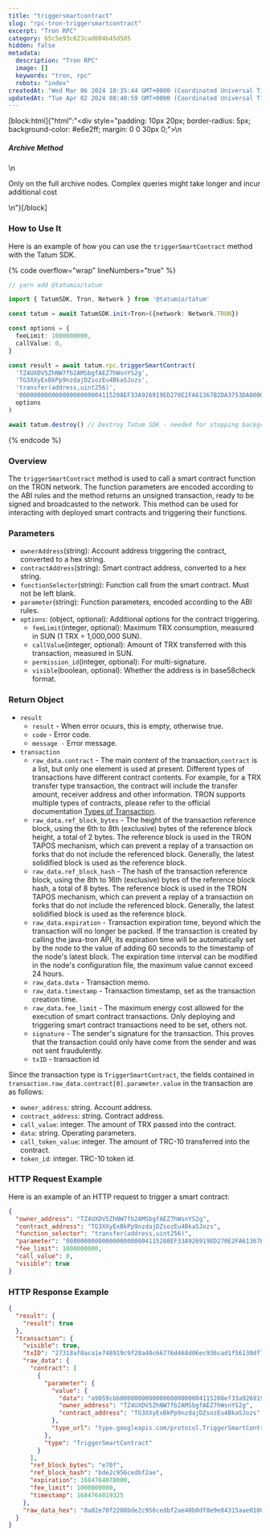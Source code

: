 ```yaml
---
title: "triggersmartcontract"
slug: "rpc-tron-triggersmartcontract"
excerpt: "Tron RPC"
category: 65c5e93c623cad004b45d505
hidden: false
metadata: 
  description: "Tron RPC"
  image: []
  keywords: "tron, rpc"
  robots: "index"
createdAt: "Wed Mar 06 2024 10:35:44 GMT+0000 (Coordinated Universal Time)"
updatedAt: "Tue Apr 02 2024 08:40:59 GMT+0000 (Coordinated Universal Time)"
---
```

[block:html]{"html":"<div style=\"padding: 10px 20px; border-radius: 5px; background-color: #e6e2ff; margin: 0 0 30px 0;\">\n  <h5>Archive Method</h5>\n  <p>Only on the full archive nodes. Complex queries might take longer and incur additional cost</p>\n</div>"}[/block]

### How to Use It

Here is an example of how you can use the `triggerSmartContract` method with the Tatum SDK.

{% code overflow="wrap" lineNumbers="true" %}
```typescript
// yarn add @tatumio/tatum

import { TatumSDK, Tron, Network } from '@tatumio/tatum'

const tatum = await TatumSDK.init<Tron>({network: Network.TRON})

const options = {
  feeLimit: 1000000000,
  callValue: 0,
}

const result = await tatum.rpc.triggerSmartContract(
  'TZ4UXDV5ZhNW7fb2AMSbgfAEZ7hWsnYS2g', 
  'TG3XXyExBkPp9nzdajDZsozEu4BkaSJozs', 
  'transfer(address,uint256)', 
  '00000000000000000000004115208EF33A926919ED270E2FA61367B2DA3753DA0000000000000000000000000000000000000000000000000000000000000032',
  options
)

await tatum.destroy() // Destroy Tatum SDK - needed for stopping background jobs
```
{% endcode %}

### Overview

The `triggerSmartContract` method is used to call a smart contract function on the TRON network. The function parameters are encoded according to the ABI rules and the method returns an unsigned transaction, ready to be signed and broadcasted to the network. This method can be used for interacting with deployed smart contracts and triggering their functions.

### Parameters

* `ownerAddress`(string): Account address triggering the contract, converted to a hex string.
* `contractAddress`(string): Smart contract address, converted to a hex string.
* `functionSelector`(string): Function call from the smart contract. Must not be left blank.
* `parameter`(string): Function parameters, encoded according to the ABI rules.
* `options`: (object, optional): Additional options for the contract triggering.
  * `feeLimit`(integer, optional):  Maximum TRX consumption, measured in SUN (1 TRX = 1,000,000 SUN).
  * `callValue`(integer, optional): Amount of TRX transferred with this transaction, measured in SUN.
  * `permission_id`(integer, optional): For multi-signature.
  * `visible`(boolean, optional): Whether the address is in base58check format.

### Return Object

* `result`
  * `result` - When error ocuurs, this is empty, otherwise true.
  * `code` - Error code.
  * `message -` Error message.
* `transaction`&#x20;
  * `raw_data.contract` - The main content of the transaction,`contract` is a list, but only one element is used at present. Different types of transactions have different contract contents. For example, for a TRX transfer type transaction, the contract will include the transfer amount, receiver address and other information. TRON supports multiple types of contracts, please refer to the official documentation [Types of Transaction](https://developers.tron.network/docs/tron-protocol-transaction#types-of-transaction).
  * `raw_data.ref_block_bytes` - The height of the transaction reference block, using the 6th to 8th (exclusive) bytes of the reference block height, a total of 2 bytes. The reference block is used in the TRON TAPOS mechanism, which can prevent a replay of a transaction on forks that do not include the referenced block. Generally, the latest solidified block is used as the reference block.
  * `raw_data.ref_block_hash` - The hash of the transaction reference block, using the 8th to 16th (exclusive) bytes of the reference block hash, a total of 8 bytes. The reference block is used in the TRON TAPOS mechanism, which can prevent a replay of a transaction on forks that do not include the referenced block. Generally, the latest solidified block is used as the reference block.
  * `raw_data.expiration` - Transaction expiration time, beyond which the transaction will no longer be packed. If the transaction is created by calling the java-tron API, its expiration time will be automatically set by the node to the value of adding 60 seconds to the timestamp of the node's latest block. The expiration time interval can be modified in the node's configuration file, the maximum value cannot exceed 24 hours.
  * `raw_data.data` - Transaction memo.
  * `raw_data.timestamp` - Transaction timestamp, set as the transaction creation time.
  * `raw_data.fee_limit` - The maximum energy cost allowed for the execution of smart contract transactions. Only deploying and triggering smart contract transactions need to be set, others not.
  * `signature` - The sender's signature for the transaction. This proves that the transaction could only have come from the sender and was not sent fraudulently.
  * `txID` - transaction id

Since the transaction type is `TriggerSmartContract`, the fields contained in `transaction.raw_data.contract[0].parameter.value` in the transaction are as follows:

* `owner_address`: string. Account address.
* `contract_address`: string. Contract address.
* `call_value`: integer. The amount of TRX passed into the contract.
* `data`: string. Operating parameters.
* `call_token_value`: integer. The amount of TRC-10 transferred into the contract.
* `token_id`: integer. TRC-10 token id.

### HTTP Request Example

Here is an example of an HTTP request to trigger a smart contract:

```json
{
  "owner_address": "TZ4UXDV5ZhNW7fb2AMSbgfAEZ7hWsnYS2g",
  "contract_address": "TG3XXyExBkPp9nzdajDZsozEu4BkaSJozs",
  "function_selector": "transfer(address,uint256)",
  "parameter": "00000000000000000000004115208EF33A926919ED270E2FA61367B2DA3753DA0000000000000000000000000000000000000000000000000000000000000032",
  "fee_limit": 1000000000,
  "call_value": 0,
  "visible": true
}
```

### HTTP Response Example

```json
{
  "result": {
    "result": true
  },
  "transaction": {
    "visible": true,
    "txID": "27318af0aca1e748919c9f28a40c66776d468d06ec936cad1f56130df7704db7",
    "raw_data": {
      "contract": [
        {
          "parameter": {
            "value": {
              "data": "a9059cbb00000000000000000000004115208ef33a926919ed270e2fa61367b2da3753da0000000000000000000000000000000000000000000000000000000000000032",
              "owner_address": "TZ4UXDV5ZhNW7fb2AMSbgfAEZ7hWsnYS2g",
              "contract_address": "TG3XXyExBkPp9nzdajDZsozEu4BkaSJozs"
            },
            "type_url": "type.googleapis.com/protocol.TriggerSmartContract"
          },
          "type": "TriggerSmartContract"
        }
      ],
      "ref_block_bytes": "e70f",
      "ref_block_hash": "bde2c956cedbf2ae",
      "expiration": 1684764078000,
      "fee_limit": 1000000000,
      "timestamp": 1684764019325
    },
    "raw_data_hex": "0a02e70f2208bde2c956cedbf2ae40b0df8e9e84315aae01081f12a9010a31747970652e676f6f676c65617069732e636f6d2f70726f746f636f6c2e54726967676572536d617274436f6e747261637412740a1541fd49eda0f23ff7ec1d03b52c3a45991c24cd440e12154142a1e39aefa49290f2b3f9ed688d7cecf86cd6e02244a9059cbb00000000000000000000004115208ef33a926919ed270e2fa61367b2da3753da000000000000000000000000000000000000000000000000000000000000003270fd948b9e843190018094ebdc03"
  }
}
```
